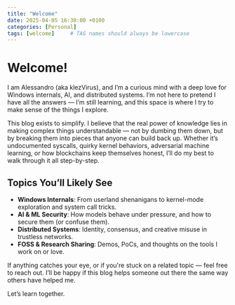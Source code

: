 ```yaml
---
title: "Welcome"
date: 2025-04-05 16:30:00 +0100
categories: [Personal]
tags: [welcome]     # TAG names should always be lowercase
---
```


# Welcome!

I am Alessandro (aka klezVirus), and I’m a curious mind with a deep love for Windows internals, AI, and distributed systems. I’m not here to pretend I have all the answers — I’m still learning, and this space is where I try to make sense of the things I explore.

This blog exists to simplify. I believe that the real power of knowledge lies in making complex things understandable — not by dumbing them down, but by breaking them into pieces that anyone can build back up. Whether it’s undocumented syscalls, quirky kernel behaviors, adversarial machine learning, or how blockchains keep themselves honest, I’ll do my best to walk through it all step-by-step.

## Topics You’ll Likely See

* **Windows Internals**: From userland shenanigans to kernel-mode exploration and system call tricks.
* **AI & ML Security**: How models behave under pressure, and how to secure them (or confuse them).
* **Distributed Systems**: Identity, consensus, and creative misuse in trustless networks.
* **FOSS & Research Sharing**: Demos, PoCs, and thoughts on the tools I work on or love.

If anything catches your eye, or if you're stuck on a related topic — feel free to reach out. I’ll be happy if this blog helps someone out there the same way others have helped me.

Let’s learn together.
